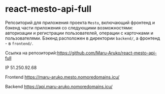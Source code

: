 # react-mesto-api-full
Репозиторий для приложения проекта `Mesto`, включающий фронтенд и бэкенд части приложения со следующими возможностями: авторизации и регистрации пользователей, операции с карточками и пользователями. Бэкенд расположен в директории `backend/`, а фронтенд - в `frontend/`. 

Ссылка на репозиторий:https://github.com/Maru-Aruko/react-mesto-api-full

IP 51.250.92.68

Frontend https://maru-aruko.mesto.nomoredomains.icu/

Backend https://api.maru-aruko.nomoredomains.icu/
